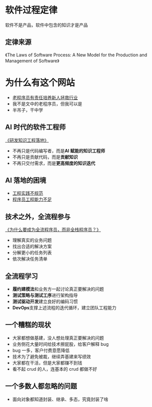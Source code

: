 # 软件过程定律
软件不是产品，软件中包含的知识才是产品

## 定律来源
《The Laws of Software Process: A New Model for the Production and Management of Software》

# 为什么有这个网站
- [老程序员有责任培养新人拯救行业](https://www.infoq.cn/article/dgkw2y83r09pokialjcw)
- 我不是文中的老程序员，但我可以是
- 半吊子，干中学

## AI 时代的软件工程师
[《研发知识工程落地》](https://www.bilibili.com/video/BV1yoPse1ELs?spm_id_from=333.788.videopod.sections&vd_source=d0cdeaa6ca901846508a3189e34f1114)
- 不再只是代码编写者，而是**AI 赋能的知识工程师**
- 不再只是贡献代码，而是**贡献知识**
- 不再只交付需求，而是**更高频度的知识迭代**

## AI 落地的困境
- [工程实践不规范](https://www.thoughtworks.com/insights/blog/generative-ai/tdd-and-pair-programming-the-perfect-companions-for-copilot)
- [程序员工程能力不足](https://mp.weixin.qq.com/s/SoINh2rOt3hezP8nvcrqFg)

## 技术之外，全流程参与
[《为什么要成为全流程序员，而非全栈程序员？》](https://www.bilibili.com/video/BV1Yq4y1C7z7/?spm_id_from=333.1387.favlist.content.click&vd_source=d0cdeaa6ca901846508a3189e34f1114)
- 理解真实的业务问题
- 找出合适的解决方案
- 分解更小的任务列表
- 依次解决任务清单

## 全流程学习
- **履约建模法**和业务方一起讨论真正要解决的问题
- **测试策略与测试工序**进行架构指导
- **测试驱动开发**建立良好的编码习惯
- **DevOps**支撑上述流程的迭代循环，建立团队工程能力

## 一个糟糕的现状
- 大家都想做基建，没人想处理真正要解决的问题
- 业务侧花大量时间给技术擦屁股，给客户解释 bug
- bug 一多，客户付费意愿降低
- 技术为了避免被裁，继续弄基建来写绩效
- 大家都在干活，但是大家都赚不到钱
- 看不起 crud 的人，连基本的 crud 都做不好

## 一个多数人都忽略的问题
- 面向对象都知道封装、继承、多态，究竟封装了啥